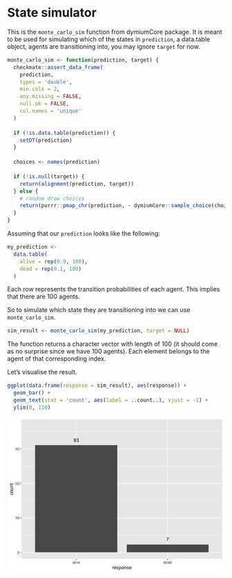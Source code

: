 State simulator
================

This is the `monte_carlo_sim` function from dymiumCore package. It is
meant to be used for simulating which of the states in `prediction`, a
data.table object, agents are transitioning into, you may ignore
`target` for now.

``` r
monte_carlo_sim <- function(prediction, target) {
  checkmate::assert_data_frame(
    prediction,
    types = 'double',
    min.cols = 2,
    any.missing = FALSE,
    null.ok = FALSE,
    col.names = 'unique'
  )

  if (!is.data.table(prediction)) {
    setDT(prediction)
  }

  choices <- names(prediction)

  if (!is.null(target)) {
    return(alignment(prediction, target))
  } else {
    # random draw choices
    return(purrr::pmap_chr(prediction, ~ dymiumCore::sample_choice(choices, 1, prob = (list(...)))))
  }
}
```

Assuming that our `prediction` looks like the following:

``` r
my_prediction <-
  data.table(
    alive = rep(0.9, 100),
    dead = rep(0.1, 100)
  )
```

Each row represents the transition probabilities of each agent. This
implies that there are 100 agents.

So to simulate which state they are transitioning into we can use
`monte_carlo_sim`.

``` r
sim_result <- monte_carlo_sim(my_prediction, target = NULL)
```

The function returns a character vector with length of 100 (it should
come as no surprise since we have 100 agents). Each element belongs to
the agent of that corresponding index.

Let’s visualise the result.

``` r
ggplot(data.frame(response = sim_result), aes(response)) +
  geom_bar() +
  geom_text(stat = 'count', aes(label = ..count..), vjust = -1) +
  ylim(0, 110)
```

![](simulate-states_files/figure-gfm/unnamed-chunk-4-1.png)<!-- -->

